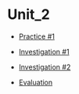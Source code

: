 # Unit_2

* [Practice #1](https://github.com/ArturoCeron/DataMining/tree/Unit_2/Unit_2/Practices)
* [Investigation #1](https://github.com/ArturoCeron/DataMining/tree/Unit_2/Unit_2/Investigation/Investigation%201)
* [Investigation #2](https://github.com/ArturoCeron/DataMining/tree/Unit_2/Unit_2/Investigation/Investigation%202)

* [Evaluation](https://github.com/ArturoCeron/DataMining/tree/Unit_2/Unit_2/Evaluation)
